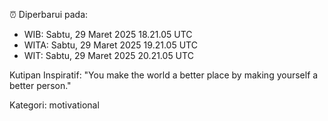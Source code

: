 ⏰ Diperbarui pada:
- WIB: Sabtu, 29 Maret 2025 18.21.05 UTC
- WITA: Sabtu, 29 Maret 2025 19.21.05 UTC
- WIT: Sabtu, 29 Maret 2025 20.21.05 UTC

Kutipan Inspiratif:
"You make the world a better place by making yourself a better person."


Kategori: motivational

